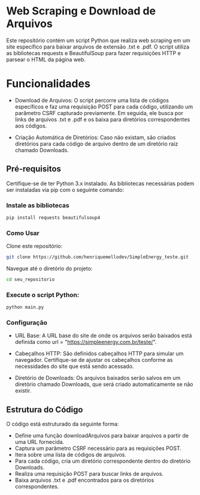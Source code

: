 # Web Scraping e Download de Arquivos
Este repositório contém um script Python que realiza web scraping em um site específico para baixar arquivos de extensão .txt e .pdf. O script utiliza as bibliotecas requests e BeautifulSoup para fazer requisições HTTP e parsear o HTML da página web.

# Funcionalidades
* Download de Arquivos: O script percorre uma lista de códigos específicos e faz uma requisição POST para cada código, utilizando um parâmetro CSRF capturado previamente. Em seguida, ele busca por links de arquivos .txt e .pdf e os baixa para diretórios correspondentes aos códigos.

* Criação Automática de Diretórios: Caso não existam, são criados diretórios para cada código de arquivo dentro de um diretório raiz chamado Downloads.

## Pré-requisitos
Certifique-se de ter Python 3.x instalado. As bibliotecas necessárias podem ser instaladas via pip com o seguinte comando:

### Instale as bibliotecas
```bash
pip install requests beautifulsoup4
```
### Como Usar
Clone este repositório:

```bash
git clone https://github.com/henriquemellodev/SimpleEnergy_teste.git
```
Navegue até o diretório do projeto:

```bash
cd seu_repositorio
```

### Execute o script Python:

```bash
python main.py
```

### Configuração
- URL Base: A URL base do site de onde os arquivos serão baixados está definida como url = "https://simpleenergy.com.br/teste/".

- Cabeçalhos HTTP: São definidos cabeçalhos HTTP para simular um navegador. Certifique-se de ajustar os cabeçalhos conforme as necessidades do site que está sendo acessado.

- Diretório de Downloads: Os arquivos baixados serão salvos em um diretório chamado Downloads, que será criado automaticamente se não existir.

## Estrutura do Código
O código está estruturado da seguinte forma:

- Define uma função downloadArquivos para baixar arquivos a partir de uma URL fornecida.
- Captura um parâmetro CSRF necessário para as requisições POST.
- Itera sobre uma lista de códigos de arquivos.
- Para cada código, cria um diretório correspondente dentro do diretório Downloads.
- Realiza uma requisição POST para buscar links de arquivos.
- Baixa arquivos .txt e .pdf encontrados para os diretórios correspondentes.
